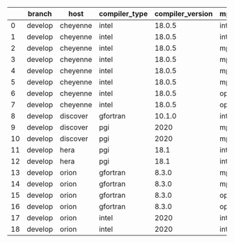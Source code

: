 |    | branch   | host     | compiler_type   | compiler_version   | mpi_type   | mpi_version   | o_g   | os    | unit_pass   | unit_fail   | system_pass   | system_fail   | example_pass   | example_fail   | nuopc_pass   | nuopc_fail   | build_passed   |
|----|----------|----------|-----------------|--------------------|------------|---------------|-------|-------|-------------|-------------|---------------|---------------|----------------|----------------|--------------|--------------|----------------|
|  0 | develop  | cheyenne | intel           | 18.0.5             | intelmpi   | 2018.4.274    | O     | Linux | fail        | fail        | fail          | fail          | fail           | fail           | queued       | queued       | True           |
|  1 | develop  | cheyenne | intel           | 18.0.5             | intelmpi   | 2018.4.274    | g     | Linux | fail        | fail        | fail          | fail          | fail           | fail           | queued       | queued       | True           |
|  2 | develop  | cheyenne | intel           | 18.0.5             | mpiuni     | none          | O     | Linux | fail        | fail        | fail          | fail          | fail           | fail           | queued       | queued       | True           |
|  3 | develop  | cheyenne | intel           | 18.0.5             | mpiuni     | none          | g     | Linux | fail        | fail        | fail          | fail          | fail           | fail           | queued       | queued       | True           |
|  4 | develop  | cheyenne | intel           | 18.0.5             | mpt        | 2.19          | O     | Linux | fail        | fail        | fail          | fail          | fail           | fail           | queued       | queued       | True           |
|  5 | develop  | cheyenne | intel           | 18.0.5             | mpt        | 2.19          | g     | Linux | fail        | fail        | fail          | fail          | fail           | fail           | queued       | queued       | True           |
|  6 | develop  | cheyenne | intel           | 18.0.5             | openmpi    | 3.1.4         | O     | Linux | fail        | fail        | fail          | fail          | fail           | fail           | queued       | queued       | True           |
|  7 | develop  | cheyenne | intel           | 18.0.5             | openmpi    | 3.1.4         | g     | Linux | fail        | fail        | fail          | fail          | fail           | fail           | queued       | queued       | True           |
|  8 | develop  | discover | gfortran        | 10.1.0             | intelmpi   | 19.1.3.304    | g     | Linux | 8911        | 15          | 49            | 0             | 80             | 0              | 50           | 0            | True           |
|  9 | develop  | discover | pgi             | 2020               | mpiuni     | None          | O     | Linux | 6796        | 622         | 6             | 2             | 40             | 3              | 0            | 50           | False          |
| 10 | develop  | discover | pgi             | 2020               | mpiuni     | None          | g     | Linux | 6796        | 622         | 4             | 4             | 40             | 3              | 0            | 50           | False          |
| 11 | develop  | hera     | pgi             | 18.1               | intelmpi   | 2018.0.4      | O     | Linux | fail        | fail        | fail          | fail          | fail           | fail           | 0            | 50           | False          |
| 12 | develop  | hera     | pgi             | 18.1               | intelmpi   | 2018.0.4      | g     | Linux | fail        | fail        | fail          | fail          | fail           | fail           | 0            | 50           | False          |
| 13 | develop  | orion    | gfortran        | 8.3.0              | mpiuni     | None          | O     | Linux | 7418        | 0           | 8             | 0             | 43             | 0              | 0            | 50           | False          |
| 14 | develop  | orion    | gfortran        | 8.3.0              | mpiuni     | None          | g     | Linux | 7418        | 0           | 8             | 0             | 43             | 0              | 0            | 50           | False          |
| 15 | develop  | orion    | gfortran        | 8.3.0              | openmpi    | 4.0.2         | O     | Linux | 8926        | 0           | 49            | 0             | 80             | 0              | 50           | 0            | True           |
| 16 | develop  | orion    | gfortran        | 8.3.0              | openmpi    | 4.0.2         | g     | Linux | 8926        | 0           | 49            | 0             | 80             | 0              | 50           | 0            | True           |
| 17 | develop  | orion    | intel           | 2020               | intelmpi   | 2020.2        | O     | Linux | 8924        | 2           | 49            | 0             | 80             | 0              | 50           | 0            | True           |
| 18 | develop  | orion    | intel           | 2020               | intelmpi   | 2020.2        | g     | Linux | 8926        | 0           | 49            | 0             | 80             | 0              | 50           | 0            | True           |